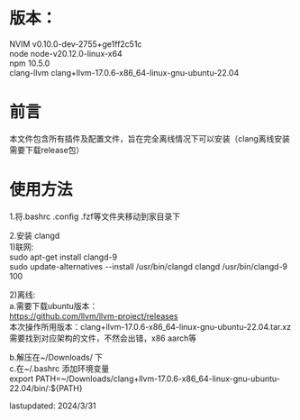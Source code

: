 # 版本：  
NVIM  v0.10.0-dev-2755+ge1ff2c51c   
node  node-v20.12.0-linux-x64   
npm   10.5.0   
clang-llvm clang+llvm-17.0.6-x86_64-linux-gnu-ubuntu-22.04    

# 前言  
  本文件包含所有插件及配置文件，旨在完全离线情况下可以安装（clang离线安装需要下载release包）  
 
# 使用方法   
1.将.bashrc .config .fzf等文件夹移动到家目录下  
 
2.安装 clangd  
1)联网:  
  sudo apt-get install clangd-9  
  sudo update-alternatives --install /usr/bin/clangd clangd /usr/bin/clangd-9 100    
  
2)离线:  
a.需要下载ubuntu版本：  
  https://github.com/llvm/llvm-project/releases  
  本次操作所用版本：clang+llvm-17.0.6-x86_64-linux-gnu-ubuntu-22.04.tar.xz  
  需要找到对应架构的文件，不然会出错，x86 aarch等  
  
b.解压在~/Downloads/ 下  
c.在~/.bashrc 添加环境变量  
export PATH=~/Downloads/clang+llvm-17.0.6-x86_64-linux-gnu-ubuntu-22.04/bin/:${PATH}   


lastupdated: 2024/3/31   




